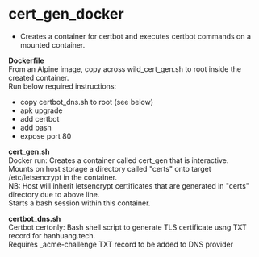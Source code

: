 # cert_gen_docker
- Creates a container for certbot and executes certbot commands on a mounted container.
 
**Dockerfile**  
From an Alpine image, copy across wild_cert_gen.sh to root inside the created container.  
Run below required instructions: 
- copy certbot_dns.sh to root (see below)
- apk upgrade  
- add certbot  
- add bash  
- expose port 80 

**cert_gen.sh**  
Docker run: Creates a container called cert_gen that is interactive.  
Mounts on host storage a directory called "certs" onto target /etc/letsencrypt in the container.  
NB: Host will inherit letsencrypt certificates that are generated in "certs" directory due to above line.  
Starts a bash session within this container.  

**certbot_dns.sh**  
Certbot certonly: Bash shell script to generate TLS certificate usng TXT record for hanhuang.tech.  
Requires _acme-challenge TXT record to be added to DNS provider  
